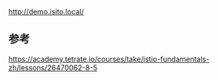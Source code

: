


http://demo.isito.local/



## 参考

https://academy.tetrate.io/courses/take/istio-fundamentals-zh/lessons/26470062-8-5